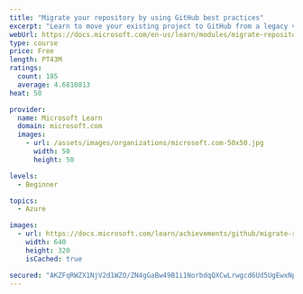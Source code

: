 ```yaml
---
title: "Migrate your repository by using GitHub best practices"
excerpt: "Learn to move your existing project to GitHub from a legacy version control system."
webUrl: https://docs.microsoft.com/en-us/learn/modules/migrate-repository-github/
type: course
price: Free
length: PT43M
ratings:
  count: 185
  average: 4.6810813
heat: 50

provider:
  name: Microsoft Learn
  domain: microsoft.com
  images:
    - url: /assets/images/organizations/microsoft.com-50x50.jpg
      width: 50
      height: 50

levels:
  - Beginner

topics:
  - Azure

images:
  - url: https://docs.microsoft.com/learn/achievements/github/migrate-repository-github-social.png
    width: 640
    height: 320
    isCached: true

secured: "AKZFqRWZX1NjV2d1WZO/ZN4gGaBw49B1i1NorbdqQXCwLrwgcd6Ud5UgEwxNpdKUW7vFYODMd33IoAJAQ3rCJgq5yDWjHfqFg9WuezVAfQpmePoX+vyFLDoSfA1icNHab/9OxAJbZ0P5oPfAkyhN4xZey/dZ/N6VplaCd1dThgiKwu27cid0ITt6Omc5f5gkyCI70tD/y8t7MlHbq/rulF0MKU4Gkjdo+jkeOpRxmcAiddxvkMpTW8oAyzFtTSJR251Z1fYpCtXi7webHdQWlXgIuRGKs8ttE/I/MEXP1K35DQP2bLWDX8+TlUrdiSkYRysps1crdHrCgAG8NRA04gqrj3Im7ZZu91MElrM7H+b8fi1VICvz5Xb/lUnNi/wyXTUwmDcT+5NoPPCux2SNc7EG2CMKCvwQX5EbZuPip7k=;zVObHe9qqIN4RDVLQAt7Ow=="
---
```


